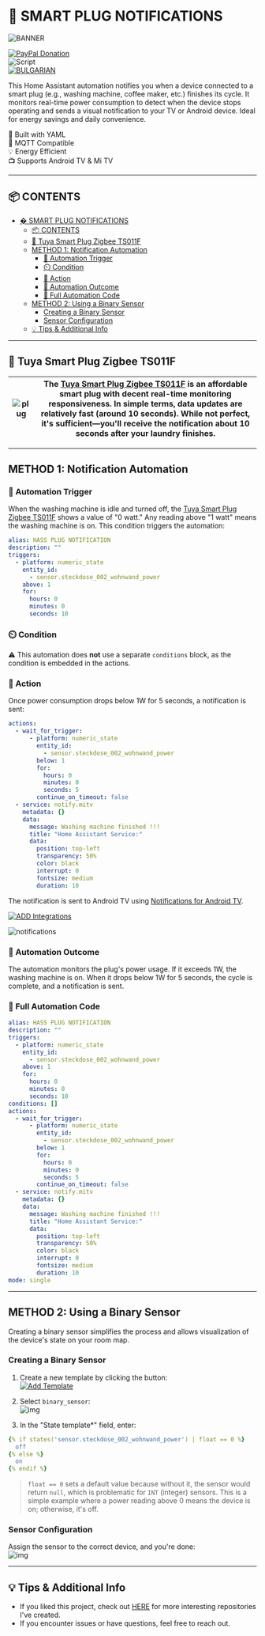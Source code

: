 # 📣 SMART PLUG NOTIFICATIONS  

![BANNER](/img/banner.png)  

[![PayPal Donation](https://img.shields.io/badge/PayPal-Donate-blue?logo=paypal)](https://www.paypal.com/donate/?hosted_button_id=AAWFZVF2XCP5A)  
![Script](https://img.shields.io/badge/logo-yaml-green?logo=yaml)  
[![BULGARIAN](https://img.shields.io/badge/BULGARIAN-language-green?logo=translate&labelColor=gray&style=flat-square&link=https://example.com/en)](BG.md)  

This Home Assistant automation notifies you when a device connected to a smart plug (e.g., washing machine, coffee maker, etc.) finishes its cycle. It monitors real-time power consumption to detect when the device stops operating and sends a visual notification to your TV or Android device. Ideal for energy savings and daily convenience.  

🔧 Built with YAML  
📡 MQTT Compatible  
💡 Energy Efficient  
📺 Supports Android TV & Mi TV  

---

## 📦 CONTENTS  

- [� SMART PLUG NOTIFICATIONS](#-smart-plug-notifications)
  - [📦 CONTENTS](#-contents)
  - [🚀 Tuya Smart Plug Zigbee TS011F](#-tuya-smart-plug-zigbee-ts011f)
  - [METHOD 1: Notification Automation](#method-1-notification-automation)
    - [🔌 Automation Trigger](#-automation-trigger)
    - [⏲️ Condition](#️-condition)
    - [📲 Action](#-action)
    - [📳 Automation Outcome](#-automation-outcome)
    - [🧾 Full Automation Code](#-full-automation-code)
  - [METHOD 2: Using a Binary Sensor](#method-2-using-a-binary-sensor)
    - [Creating a Binary Sensor](#creating-a-binary-sensor)
    - [Sensor Configuration](#sensor-configuration)
  - [💡 Tips \& Additional Info](#-tips--additional-info)

---

## 🚀 Tuya Smart Plug Zigbee TS011F  

| ![plug](/img/tuya_smart_plug.png) | The [Tuya Smart Plug Zigbee TS011F][plug] is an affordable smart plug with decent real-time monitoring responsiveness. In simple terms, data updates are relatively fast (around 10 seconds). While not perfect, it's sufficient—you'll receive the notification about 10 seconds after your laundry finishes. |  
|----|----|  

---

## METHOD 1: Notification Automation  

### 🔌 Automation Trigger  
When the washing machine is idle and turned off, the [Tuya Smart Plug Zigbee TS011F][plug] shows a value of "0 watt." Any reading above "1 watt" means the washing machine is on. This condition triggers the automation:  

```yaml
alias: HASS PLUG NOTIFICATION
description: ""
triggers:
  - platform: numeric_state
    entity_id:
      - sensor.steckdose_002_wohnwand_power
    above: 1
    for:
      hours: 0
      minutes: 0
      seconds: 10
```

### ⏲️ Condition  
⚠️ This automation does **not** use a separate `conditions` block, as the condition is embedded in the actions.  

### 📲 Action  
Once power consumption drops below 1W for 5 seconds, a notification is sent:  

```yaml
actions:
  - wait_for_trigger:
      - platform: numeric_state
        entity_id:
          - sensor.steckdose_002_wohnwand_power
        below: 1
        for:
          hours: 0
          minutes: 0
          seconds: 5
        continue_on_timeout: false
  - service: notify.mitv
    metadata: {}
    data:
      message: Washing machine finished !!!
      title: "Home Assistant Service:"
      data:
        position: top-left
        transparency: 50%
        color: black
        interrupt: 0
        fontsize: medium
        duration: 10
```

The notification is sent to Android TV using [Notifications for Android TV](https://www.home-assistant.io/integrations/nfandroidtv/).  

[![ADD Integrations](/img/button%20ADD%20INTEGRATION%20TO.svg)](https://my.home-assistant.io/redirect/config_flow_start?domain=nfandroidtv)  

![notifications](/img/notifications.png)  

### 📳 Automation Outcome  
The automation monitors the plug's power usage. If it exceeds 1W, the washing machine is on. When it drops below 1W for 5 seconds, the cycle is complete, and a notification is sent.  

### 🧾 Full Automation Code  

```yaml
alias: HASS PLUG NOTIFICATION
description: ""
triggers:
  - platform: numeric_state
    entity_id:
      - sensor.steckdose_002_wohnwand_power
    above: 1
    for:
      hours: 0
      minutes: 0
      seconds: 10
conditions: []
actions:
  - wait_for_trigger:
      - platform: numeric_state
        entity_id:
          - sensor.steckdose_002_wohnwand_power
        below: 1
        for:
          hours: 0
          minutes: 0
          seconds: 5
        continue_on_timeout: false
  - service: notify.mitv
    metadata: {}
    data:
      message: Washing machine finished !!!
      title: "Home Assistant Service:"
      data:
        position: top-left
        transparency: 50%
        color: black
        interrupt: 0
        fontsize: medium
        duration: 10
mode: single
```

---

## METHOD 2: Using a Binary Sensor  

Creating a binary sensor simplifies the process and allows visualization of the device's state on your room map.  

### Creating a Binary Sensor  

1. Create a new template by clicking the button:  
   [![Add Template](/img/button%20ADD%20INTEGRATION%20TO.svg)](https://my.home-assistant.io/redirect/config_flow_start?domain=template)  

2. Select `binary_sensor`:  
   ![img](/img/temp.png)  

3. In the "State template*" field, enter:  

```yaml
{% if states('sensor.steckdose_002_wohnwand_power') | float == 0 %} 
  off
{% else %}
  on
{% endif %}
```

> `float == 0` sets a default value because without it, the sensor would return `null`, which is problematic for `INT` (integer) sensors. This is a simple example where a power reading above 0 means the device is on; otherwise, it's off.  

### Sensor Configuration  
Assign the sensor to the correct device, and you're done:  
![img](/img/binary_sensor.png)  

---

## 💡 Tips & Additional Info  

- If you liked this project, check out [HERE](https://github.com/Bacard1?tab=repositories) for more interesting repositories I've created.  
- If you encounter issues or have questions, feel free to reach out.  

[plug]: https://de.aliexpress.com/item/1005007060134011.html